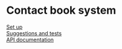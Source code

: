 # Contact book system

[Set up](/docs/Set_up.md)  
[Suggestions and tests](/docs/My_suggestions_and_tests.md)  
[API documentation](/docs/API_documentation.md)
